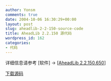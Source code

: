 ```yaml
---
author: Yonsm
comments: true
date: 2004-10-06 16:30:29+00:00
layout: post
slug: aheadlib-2-2-150-source-code
title: AheadLib 2.2.150 源代码
wordpress_id: 162
categories:
- 代码
---
```


详细信息请参考 [软件] -> [[AheadLib 2.2.150.650](read.php?170)]

  


[下载源码](/assets/1097148891.rar)

  
  

